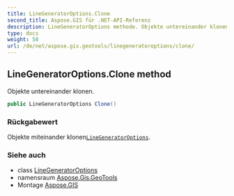```yaml
---
title: LineGeneratorOptions.Clone
second_title: Aspose.GIS für .NET-API-Referenz
description: LineGeneratorOptions methode. Objekte untereinander klonen.
type: docs
weight: 50
url: /de/net/aspose.gis.geotools/linegeneratoroptions/clone/
---
```

## LineGeneratorOptions.Clone method

Objekte untereinander klonen.

```csharp
public LineGeneratorOptions Clone()
```

### Rückgabewert

Objekte miteinander klonen[`LineGeneratorOptions`](../).

### Siehe auch

* class [LineGeneratorOptions](../)
* namensraum [Aspose.Gis.GeoTools](../../linegeneratoroptions/)
* Montage [Aspose.GIS](../../../)


